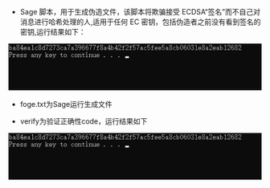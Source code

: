 * Sage 脚本，用于生成伪造文件，该脚本将欺骗接受 ECDSA“签名”而不自己对消息进行哈希处理的人,适用于任何 EC 密钥，包括伪造者之前没有看到签名的密钥,运行结果如下：

![Image text](https://github.com/DaquanDong/Homework/blob/main/Merkle%20Tree/result.png)

* foge.txt为Sage运行生成文件

* verify为验证正确性code，运行结果如下

![Image text](https://github.com/DaquanDong/Homework/blob/main/Merkle%20Tree/result.png)
